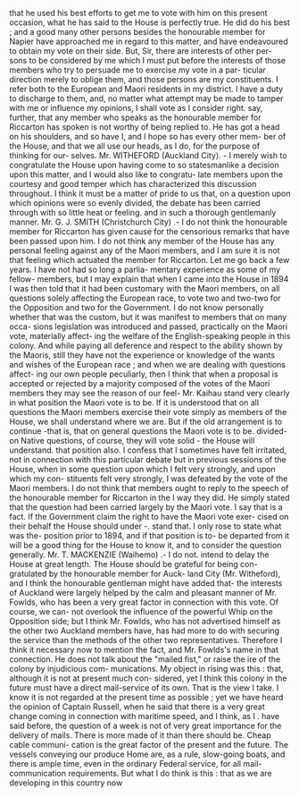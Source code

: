 that he used his best efforts to get me to vote with him on this present occasion, what he has said to the House is perfectly true. He did do his best ; and a good many other persons besides the honourable member for Napier have approached me in regard to this matter, and have endeavoured to obtain my vote on their side. But, Sir, there are interests of other per- sons to be considered by me which I must put before the interests of those members who try to persuade me to exercise my vote in a par- ticular direction merely to oblige them, and those persons are my constituents. I refer both to the European and Maori residents in my district. I have a duty to discharge to them, and, no matter what attempt may be made to tamper with me or influence my opinions, I shall vote as I consider right. say, further, that any member who speaks as the honourable member for Riccarton has spoken is not worthy of being replied to. He has got a head on his shoulders, and so have I, and I hope so has every other mem- ber of the House, and that we all use our heads, as I do, for the purpose of thinking for our- selves. Mr. WITHEFORD (Auckland City). - I merely wish to congratulate the House upon having come to so statesmanlike a decision upon this matter, and I would also like to congratu- late members upon the courtesy and good temper which has characterized this discussion throughout. I think it must be a matter of pride to us that, on a question upon which opinions were so evenly divided, the debate has been carried through with so little heat or feeling. and in such a thorough gentlemanly manner. Mr. G. J. SMITH (Christchurch City) .- I do not think the honourable member for Riccarton has given cause for the censorious remarks that have been passed upon him. I do not think any member of the House has any personal feeling against any of the Maori members, and I am sure it is not that feeling which actuated the member for Riccarton. Let me go back a few years. I have not had so long a parlia- mentary experience as some of my fellow- members, but I may explain that when I came into the House in 1894 I was then told that it had been customary with the Maori members, on all questions solely affecting the European race, to vote two and two-two for the Opposition and two for the Government. I do not know personally whether that was the custom, but it was manifest to members that on many occa- sions legislation was introduced and passed, practically on the Maori vote, materially affect- ing the welfare of the English-speaking people in this colony. And while paying all deference and respect to the ability shown by the Maoris, still they have not the experience or knowledge of the wants and wishes of the European race ; and when we are dealing with questions affect- ing our own people peculiarly, then I think that when a proposal is accepted or rejected by a majority composed of the votes of the Maori members they may see the reason of our feel- Mr. Kaihau stand very clearly in what position the Maori vote is to be. If it is understood that on all questions the Maori members exercise their vote simply as members of the House, we shall understand where we are. But if the old <!-- PageHeader="1" --> arrangement is to continue -that is, that on general questions the Maori vote is to be. divided-on Native questions, of course, they will vote solid - the House will understand. that position also. I confess that I sometimes have felt irritated, not in connection with this particular debate but in previous sessions of the House, when in some question upon which I felt very strongly, and upon which my con- stituents felt very strongly, I was defeated by the vote of the Maori members. I do not think that members ought to reply to the speech of the honourable member for Riccarton in the I way they did. He simply stated that the question had been carried largely by the Maori vote. I say that is a fact. If the Government claim the right to have the Maori vote exer- cised on their behalf the House should under -. stand that. I only rose to state what was the- position prior to 1894, and if that position is to- be departed from it will be a good thing for the House to know it, and to consider the question generally. Mr. T. MACKENZIE (Waihemo) .- I do not. intend to delay the House at great length. The House should be grateful for being con- gratulated by the honourable member for Auck- land City (Mr. Witheford), and I think the honourable gentleman might have added that- the interests of Auckland were largely helped by the calm and pleasant manner of Mr. Fowlds, who has been a very great factor in connection with this vote. Of course, we can- not overlook the influence of the powerful Whip on the Opposition side; but I think Mr. Fowlds, who has not advertised himself as the other two Auckland members have, has had more to do with securing the service than the methods of the other two representatives. Therefore I think it necessary now to mention the fact, and Mr. Fowlds's name in that connection. He does not talk about the "mailed fist," or raise the ire of the colony by injudicious com- munications. My object in rising was this : that, although it is not at present much con- sidered, yet I think this colony in the future must have a direct mail-service of its own. That is the view I take. I know it is not regarded at the present time as possible ; yet we have heard the opinion of Captain Russell, when he said that there is a very great change coming in connection with maritime speed, and I think, as I . have said before, the question of a week is not of very great importance for the delivery of mails. There is more made of it than there should be. Cheap cable communi- cation is the great factor of the present and the future. The vessels conveying our produce Home are, as a rule, slow-going boats, and there is ample time, even in the ordinary Federal service, for all mail-communication requirements. But what I do think is this : that as we are developing in this country now 